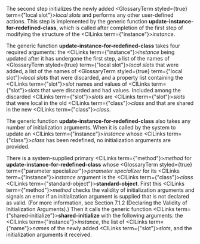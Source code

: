  



The second step initializes the newly added <GlossaryTerm styled={true} term={"local slot"}><i>local slots</i></GlossaryTerm> and performs any other user-defined actions. This step is implemented by the generic function **update-instance-for-redefined-class**, which is called after completion of the first step of modifying the structure of the <ClLinks  term={"instance"}><i>instance</i></ClLinks>. 



The generic function **update-instance-for-redefined-class** takes four required arguments: the <ClLinks  term={"instance"}><i>instance</i></ClLinks> being updated after it has undergone the first step, a list of the names of <GlossaryTerm styled={true} term={"local slot"}><i>local slots</i></GlossaryTerm> that were added, a list of the names of <GlossaryTerm styled={true} term={"local slot"}><i>local slots</i></GlossaryTerm> that were discarded, and a property list containing the <ClLinks  term={"slot"}><i>slot</i></ClLinks> names and values of <ClLinks  term={"slot"}><i>slots</i></ClLinks> that were discarded and had values. Included among the discarded <ClLinks  term={"slot"}><i>slots</i></ClLinks> are <ClLinks  term={"slot"}><i>slots</i></ClLinks> that were local in the old <ClLinks  term={"class"}><i>class</i></ClLinks> and that are shared in the new <ClLinks  term={"class"}><i>class</i></ClLinks>. 



The generic function **update-instance-for-redefined-class** also takes any number of initialization arguments. When it is called by the system to update an <ClLinks  term={"instance"}><i>instance</i></ClLinks> whose <ClLinks  term={"class"}><i>class</i></ClLinks> has been redefined, no initialization arguments are provided. 



There is a system-supplied primary <ClLinks  term={"method"}><i>method</i></ClLinks> for **update-instance-for-redefined-class** whose <GlossaryTerm styled={true} term={"parameter specializer"}><i>parameter specializer</i></GlossaryTerm> for its <ClLinks  term={"instance"}><i>instance</i></ClLinks> argument is the <ClLinks  term={"class"}><i>class</i></ClLinks> <ClLinks  term={"standard-object"}><b>standard-object</b></ClLinks>. First this <ClLinks  term={"method"}><i>method</i></ClLinks> checks the validity of initialization arguments and signals an error if an initialization argument is supplied that is not declared as valid. (For more information, see Section 7.1.2 (Declaring the Validity of Initialization Arguments).) Then it calls the generic function <ClLinks  term={"shared-initialize"}><b>shared-initialize</b></ClLinks> with the following arguments: the <ClLinks  term={"instance"}><i>instance</i></ClLinks>, the list of <ClLinks  term={"name"}><i>names</i></ClLinks> of the newly added <ClLinks  term={"slot"}><i>slots</i></ClLinks>, and the initialization arguments it received. 



